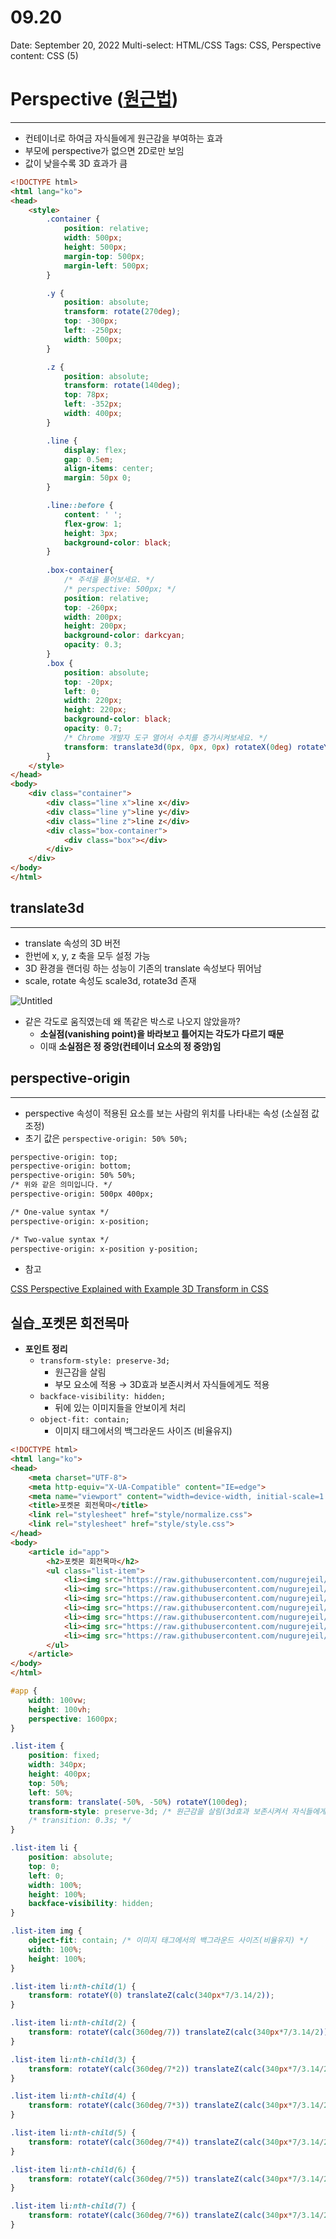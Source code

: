 # 09.20

Date: September 20, 2022
Multi-select: HTML/CSS
Tags: CSS, Perspective
content: CSS (5)



# Perspective ([원근법](https://developer.mozilla.org/en-US/docs/Web/CSS/perspective))

---

- 컨테이너로 하여금 자식들에게 원근감을 부여하는 효과
- 부모에 perspective가 없으면 2D로만 보임
- 값이 낮을수록 3D 효과가 큼

```html
<!DOCTYPE html>
<html lang="ko">
<head>
    <style>
        .container {
            position: relative;
            width: 500px;
            height: 500px;
            margin-top: 500px;
            margin-left: 500px;
        }

        .y {
            position: absolute;
            transform: rotate(270deg);
            top: -300px;
            left: -250px;
            width: 500px;
        }

        .z {
            position: absolute;
            transform: rotate(140deg);
            top: 78px;
            left: -352px;
            width: 400px;
        }

        .line {
            display: flex; 
            gap: 0.5em;
            align-items: center;
            margin: 50px 0;
        }

        .line::before {
            content: ' '; 
            flex-grow: 1;
            height: 3px;
            background-color: black;
        }
        
        .box-container{
            /* 주석을 풀어보세요. */
            /* perspective: 500px; */
            position: relative;
            top: -260px;
            width: 200px;
            height: 200px;
            background-color: darkcyan;
            opacity: 0.3;
        }
        .box {
            position: absolute;
            top: -20px;
            left: 0;
            width: 220px;
            height: 220px;
            background-color: black;
            opacity: 0.7;
            /* Chrome 개발자 도구 열어서 수치를 증가시켜보세요. */
            transform: translate3d(0px, 0px, 0px) rotateX(0deg) rotateY(0deg) rotateZ(0deg);
        }
    </style>
</head>
<body>
    <div class="container">
        <div class="line x">line x</div>
        <div class="line y">line y</div>
        <div class="line z">line z</div>
        <div class="box-container">
            <div class="box"></div>
        </div>
    </div>
</body>
</html>
```

## translate3d

---

- translate 속성의 3D 버전
- 한번에 x, y, z 축을 모두 설정 가능
- 3D 환경을 랜더링 하는 성능이 기존의 translate 속성보다 뛰어남
- scale, rotate 속성도 scale3d, rotate3d 존재

![Untitled](https://user-images.githubusercontent.com/72817156/191195353-03c3c943-5427-44ea-830e-4b38c9262c3c.png)

- 같은 각도로 움직였는데 왜 똑같은 박스로 나오지 않았을까?
    - **소실점(vanishing point)을 바라보고 틀어지는 각도가 다르기 때문**
    - 이때 **소실점은 정 중앙(컨테이너 요소의 정 중앙)임**
    

## perspective-origin

---

- perspective 속성이 적용된 요소를 보는 사람의 위치를 나타내는 속성 (소실점 값 조정)
- 초기 값은 `perspective-origin: 50% 50%;`

```html
perspective-origin: top;
perspective-origin: bottom;
perspective-origin: 50% 50%;
/* 위와 같은 의미입니다. */
perspective-origin: 500px 400px;

/* One-value syntax */
perspective-origin: x-position;

/* Two-value syntax */
perspective-origin: x-position y-position;
```

- 참고

[CSS Perspective Explained with Example 3D Transform in CSS](https://imjignesh.com/how-css-perspective-works/)

## 실습_포켓몬 회전목마

- **포인트 정리**
    - `transform-style: preserve-3d;`
        - 원근감을 살림
        - 부모 요소에 적용 → 3D효과 보존시켜서 자식들에게도 적용
    - `backface-visibility: hidden;`
        - 뒤에 있는 이미지들을 안보이게 처리
    - `object-fit: contain;`
        - 이미지 태그에서의 백그라운드 사이즈 (비율유지)

```html
<!DOCTYPE html>
<html lang="ko">
<head>
    <meta charset="UTF-8">
    <meta http-equiv="X-UA-Compatible" content="IE=edge">
    <meta name="viewport" content="width=device-width, initial-scale=1.0">
    <title>포켓몬 회전목마</title>
    <link rel="stylesheet" href="style/normalize.css">
    <link rel="stylesheet" href="style/style.css">
</head>
<body>
    <article id="app">
        <h2>포켓몬 회전목마</h2>
        <ul class="list-item">
            <li><img src="https://raw.githubusercontent.com/nugurejeil/sharingPhoto/main/jammanbo.png" alt="잠만보"></li>
            <li><img src="https://raw.githubusercontent.com/nugurejeil/sharingPhoto/main/ev.png?raw=true" alt="이브"></li>
            <li><img src="https://raw.githubusercontent.com/nugurejeil/sharingPhoto/main/mazayoung.png?raw=true" alt="마자용"></li>
            <li><img src="https://raw.githubusercontent.com/nugurejeil/sharingPhoto/main/mobugi.png" alt="모부기"></li>
            <li><img src="https://raw.githubusercontent.com/nugurejeil/sharingPhoto/main/nyaong.png" alt="냐옹이"></li>
            <li><img src="https://raw.githubusercontent.com/nugurejeil/sharingPhoto/main/pulin.png" alt="푸린"></li>
            <li><img src="https://raw.githubusercontent.com/nugurejeil/sharingPhoto/main/weirdseed.png" alt="이상해씨"></li>
        </ul>
    </article>
</body>
</html>
```

```css
#app {
    width: 100vw;
    height: 100vh;
    perspective: 1600px;
}

.list-item {
    position: fixed;
    width: 340px;
    height: 400px;
    top: 50%;
    left: 50%;
    transform: translate(-50%, -50%) rotateY(100deg);
    transform-style: preserve-3d; /* 원근감을 살림(3d효과 보존시켜서 자식들에게도 적용) */
    /* transition: 0.3s; */
}

.list-item li {
    position: absolute;
    top: 0;
    left: 0;
    width: 100%;
    height: 100%;
    backface-visibility: hidden;
}

.list-item img {
    object-fit: contain; /* 이미지 태그에서의 백그라운드 사이즈(비율유지) */
    width: 100%;
    height: 100%;
}

.list-item li:nth-child(1) {
    transform: rotateY(0) translateZ(calc(340px*7/3.14/2));
}

.list-item li:nth-child(2) {
    transform: rotateY(calc(360deg/7)) translateZ(calc(340px*7/3.14/2));
}

.list-item li:nth-child(3) {
    transform: rotateY(calc(360deg/7*2)) translateZ(calc(340px*7/3.14/2));
}

.list-item li:nth-child(4) {
    transform: rotateY(calc(360deg/7*3)) translateZ(calc(340px*7/3.14/2));
}

.list-item li:nth-child(5) {
    transform: rotateY(calc(360deg/7*4)) translateZ(calc(340px*7/3.14/2));
}

.list-item li:nth-child(6) {
    transform: rotateY(calc(360deg/7*5)) translateZ(calc(340px*7/3.14/2));
}

.list-item li:nth-child(7) {
    transform: rotateY(calc(360deg/7*6)) translateZ(calc(340px*7/3.14/2));
}
```